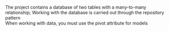 The project contains a database of two tables with a many-to-many relationship; 
Working with the database is carried out through the repository pattern  
When working with data, you must use the pivot attribute for models 
